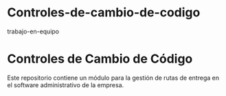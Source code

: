 # Controles-de-cambio-de-codigo
trabajo-en-equipo

# Controles de Cambio de Código
Este repositorio contiene un módulo para la gestión de rutas de entrega en el software administrativo de la empresa.

